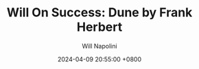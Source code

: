 ---
title: "Will On Success: Dune by Frank Herbert"
author: Will Napolini
date: 2024-04-09 20:55:00 +0800
categories: [Mindset, Book-summaries]
tags:
  [
    dune,
    frank-herbert,
    sci-fi-classics,
    space-opera,
    planet-arrakis,
    fraternity-of-desert-planets,
    house-atreides,
    house-harkonnen,
    fremen,
    psychic-powers,
    ecology,
    imperial-system,
    politics-in-fiction,
    heroism,
    destiny,
    sandworms,
    prophecy,
    spice-melange,
    dune-book-summary,
    epic-space-adventure,
    dune-movie-adaptation,
    frank-herbert-biography,
    sci-fi-literature,
    universe-expansion
  ]
image: https://pbs.twimg.com/media/GO1lSm5XYAEFeCK?format=jpg&name=large
alt: "Will On Success: Dune by Frank Herbert"
fallback:
  - 
  # Replace with the URL of your backup image
  -
  # Replace with the URL of your backup image
---